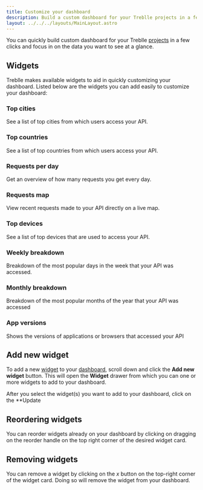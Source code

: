 ```yaml
---
title: Customize your dashboard
description: Build a custom dashboard for your Treblle projects in a few clicks and focus in on the data you want to see.
layout: ../../../layouts/MainLayout.astro
---
```


You can quickly build custom dashboard for your Treblle [projects](/en/projects) in a few clicks and focus in on the data you want to see at a glance.

## Widgets

Treblle makes available widgets to aid in quickly customizing your dashboard.
Listed below are the widgets you can add easily to customize your dashboard:

### Top cities
See a list of top cities from which users access your API.

### Top countries
See a list of top countries from which users access your API.

### Requests per day
Get an overview of how many requests you get every day.

### Requests map
View recent requests made to your API directly on a live map.

### Top devices
See a list of top devices that are used to access your API.

### Weekly breakdown
Breakdown of the most popular days in the week that your API was accessed.

### Monthly breakdown
Breakdown of the most popular months of the year that your API was accessed

### App versions
Shows the versions of applications or browsers that accessed your API

## Add new widget
To add a new [widget](/en/dashboard/customize-dashboard#widgets) to your <a href="https://app.treblle.com" target="_blank">dashboard</a>, scroll down and click the **Add new widget** button. This will open the **Widget** drawer from which you can one or more widgets to add to your dashboard.

After you select the widget(s) you want to add to your dashboard, click on the **Update

## Reordering widgets
You can reorder widgets already on your dashboard by clicking on dragging on the reorder handle on the top right corner of the desired widget card.

## Removing widgets
You can remove a widget by clicking on the *x* button on the top-right corner of the widget card. Doing so will remove the widget from your dashboard.
